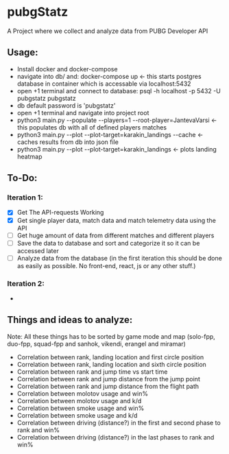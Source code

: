 # pubgStatz

A Project where we collect and analyze data from PUBG Developer API

## Usage:
* Install docker and docker-compose
* navigate into db/ and: docker-compose up  <- this starts postgres database in container which is accessable via localhost:5432
* open +1 terminal and connect to database: psql -h localhost -p 5432 -U pubgstatz pubgstatz
* db default password is 'pubgstatz'
* open +1 terminal and navigate into project root
* python3 main.py --populate --players=1 --root-player=JantevaVarsi    <- this populates db with all of defined players matches
* python3 main.py --plot --plot-target=karakin_landings --cache    <- caches results from db into json file
* python3 main.py --plot --plot-target=karakin_landings     <- plots landing heatmap

## To-Do:
### Iteration 1: 
- [x] Get The API-requests Working
- [x] Get single player data, match data and match telemetry data using the API
- [ ] Get huge amount of data from different matches and different players
- [ ] Save the data to database and sort and categorize it so it can be accessed later
- [ ] Analyze data from the database (in the first iteration this should be done as easily as possible. No front-end, react, js or any other stuff.)

### Iteration 2: 
-




## Things and ideas to analyze:
Note: All these things has to be sorted by game mode and map (solo-fpp, duo-fpp, squad-fpp and sanhok, vikendi, erangel and miramar) 
* Correlation between rank, landing location and first circle position
* Correlation between rank, landing location and sixth circle position
* Correlation between rank and jump time vs start time
* Correlation between rank and jump distance from the jump point
* Correlation between rank and jump distance from the flight path
* Correlation between molotov usage and win%
* Correlation between molotov usage and k/d
* Correlation between smoke usage and win%
* Correlation between smoke usage and k/d
* Correlation between driving (distance?) in the first and second phase to rank and win%
* Correlation between driving (distance?) in the last phases to rank and win%




